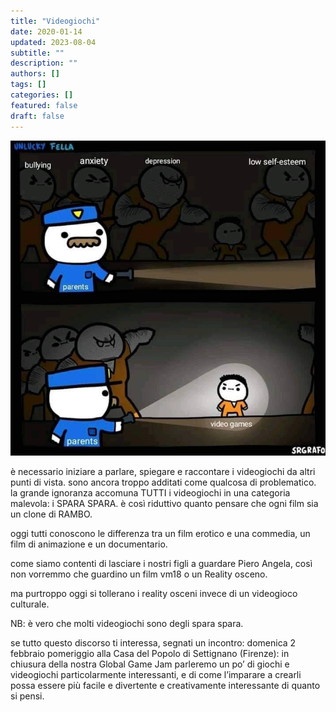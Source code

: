 ```yaml
---
title: "Videogiochi"
date: 2020-01-14
updated: 2023-08-04
subtitle: ""
description: ""
authors: []
tags: []
categories: []
featured: false
draft: false
---
```

![](../../../assets/img/post/2020/parlare-di-videogiochi_featured.jpg)

è necessario iniziare a parlare, spiegare e raccontare i videogiochi da altri punti di vista.
sono ancora troppo additati come qualcosa di problematico.
la grande ignoranza accomuna TUTTI i videogiochi in una categoria malevola: i SPARA SPARA.
è così riduttivo quanto pensare che ogni film sia un clone di RAMBO.

oggi tutti conoscono le differenza tra un film erotico e una commedia, un film di animazione e un documentario.

come siamo contenti di lasciare i nostri figli a guardare Piero Angela, così non vorremmo che guardino un film vm18 o un Reality osceno.

ma purtroppo oggi si tollerano i reality osceni invece di un videogioco culturale.

NB: è vero che molti videogiochi sono degli spara spara.

se tutto questo discorso ti interessa, segnati un incontro: domenica 2 febbraio pomeriggio alla Casa del Popolo di Settignano (Firenze): in chiusura della nostra Global Game Jam parleremo un po’ di giochi e videogiochi particolarmente interessanti, e di come l’imparare a crearli possa essere più facile e divertente e creativamente interessante di quanto si pensi.
